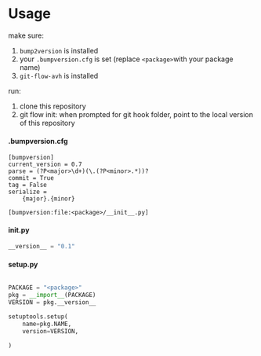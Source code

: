 # Usage

make sure:
1. `bump2version` is installed
2. your `.bumpversion.cfg` is set (replace `<package>`with your package name)
3. `git-flow-avh` is installed

run:
1. clone this repository
2. git flow init: when prompted for git hook folder, point to the local version of this repository

#### .bumpversion.cfg

```shell
[bumpversion]
current_version = 0.7
parse = (?P<major>\d+)(\.(?P<minor>.*))?
commit = True
tag = False
serialize = 
	{major}.{minor}

[bumpversion:file:<package>/__init__.py]
```

#### __init__.py

```python
__version__ = "0.1"
```

#### setup.py

```python

PACKAGE = "<package>"
pkg = __import__(PACKAGE)
VERSION = pkg.__version__

setuptools.setup(
    name=pkg.NAME,
    version=VERSION,

)
```
